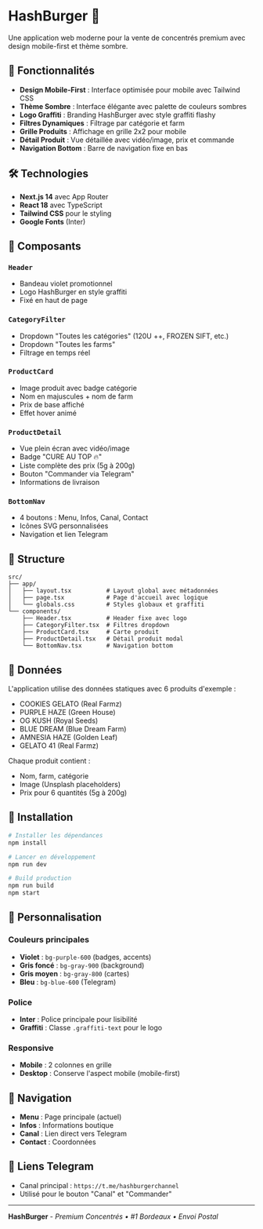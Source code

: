 # HashBurger 🍃

Une application web moderne pour la vente de concentrés premium avec design mobile-first et thème sombre.

## 🚀 Fonctionnalités

- **Design Mobile-First** : Interface optimisée pour mobile avec Tailwind CSS
- **Thème Sombre** : Interface élégante avec palette de couleurs sombres
- **Logo Graffiti** : Branding HashBurger avec style graffiti flashy
- **Filtres Dynamiques** : Filtrage par catégorie et farm
- **Grille Produits** : Affichage en grille 2x2 pour mobile
- **Détail Produit** : Vue détaillée avec vidéo/image, prix et commande
- **Navigation Bottom** : Barre de navigation fixe en bas

## 🛠 Technologies

- **Next.js 14** avec App Router
- **React 18** avec TypeScript
- **Tailwind CSS** pour le styling
- **Google Fonts** (Inter)

## 🎨 Composants

### `Header`
- Bandeau violet promotionnel
- Logo HashBurger en style graffiti
- Fixé en haut de page

### `CategoryFilter`
- Dropdown "Toutes les catégories" (120U ++, FROZEN SIFT, etc.)
- Dropdown "Toutes les farms"
- Filtrage en temps réel

### `ProductCard`
- Image produit avec badge catégorie
- Nom en majuscules + nom de farm
- Prix de base affiché
- Effet hover animé

### `ProductDetail`
- Vue plein écran avec vidéo/image
- Badge "CURE AU TOP 🔥"
- Liste complète des prix (5g à 200g)
- Bouton "Commander via Telegram"
- Informations de livraison

### `BottomNav`
- 4 boutons : Menu, Infos, Canal, Contact
- Icônes SVG personnalisées
- Navigation et lien Telegram

## 📁 Structure

```
src/
├── app/
│   ├── layout.tsx          # Layout global avec métadonnées
│   ├── page.tsx            # Page d'accueil avec logique
│   └── globals.css         # Styles globaux et graffiti
└── components/
    ├── Header.tsx          # Header fixe avec logo
    ├── CategoryFilter.tsx  # Filtres dropdown
    ├── ProductCard.tsx     # Carte produit
    ├── ProductDetail.tsx   # Détail produit modal
    └── BottomNav.tsx       # Navigation bottom
```

## 🎯 Données

L'application utilise des données statiques avec 6 produits d'exemple :
- COOKIES GELATO (Real Farmz)
- PURPLE HAZE (Green House)
- OG KUSH (Royal Seeds)
- BLUE DREAM (Blue Dream Farm)
- AMNESIA HAZE (Golden Leaf)
- GELATO 41 (Real Farmz)

Chaque produit contient :
- Nom, farm, catégorie
- Image (Unsplash placeholders)
- Prix pour 6 quantités (5g à 200g)

## 🚀 Installation

```bash
# Installer les dépendances
npm install

# Lancer en développement
npm run dev

# Build production
npm run build
npm start
```

## 🎨 Personnalisation

### Couleurs principales
- **Violet** : `bg-purple-600` (badges, accents)
- **Gris foncé** : `bg-gray-900` (background)
- **Gris moyen** : `bg-gray-800` (cartes)
- **Bleu** : `bg-blue-600` (Telegram)

### Police
- **Inter** : Police principale pour lisibilité
- **Graffiti** : Classe `.graffiti-text` pour le logo

### Responsive
- **Mobile** : 2 colonnes en grille
- **Desktop** : Conserve l'aspect mobile (mobile-first)

## 📱 Navigation

- **Menu** : Page principale (actuel)
- **Infos** : Informations boutique
- **Canal** : Lien direct vers Telegram
- **Contact** : Coordonnées

## 🔗 Liens Telegram

- Canal principal : `https://t.me/hashburgerchannel`
- Utilisé pour le bouton "Canal" et "Commander"

---

**HashBurger** - *Premium Concentrés • #1 Bordeaux • Envoi Postal*